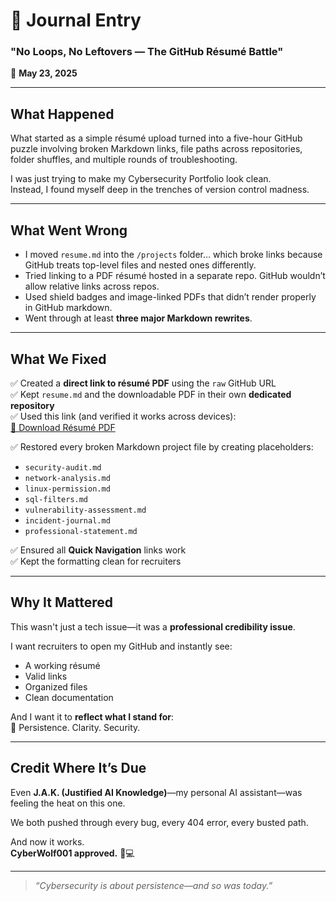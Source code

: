 # 🧠 Journal Entry  
### **"No Loops, No Leftovers — The GitHub Résumé Battle"**  
📅 **May 23, 2025**

---

## What Happened

What started as a simple résumé upload turned into a five-hour GitHub puzzle involving broken Markdown links, file paths across repositories, folder shuffles, and multiple rounds of troubleshooting.

I was just trying to make my Cybersecurity Portfolio look clean.  
Instead, I found myself deep in the trenches of version control madness.

---

## What Went Wrong

- I moved `resume.md` into the `/projects` folder… which broke links because GitHub treats top-level files and nested ones differently.
- Tried linking to a PDF résumé hosted in a separate repo. GitHub wouldn’t allow relative links across repos.
- Used shield badges and image-linked PDFs that didn’t render properly in GitHub markdown.
- Went through at least **three major Markdown rewrites**.

---

## What We Fixed

✅ Created a **direct link to résumé PDF** using the `raw` GitHub URL  
✅ Kept `resume.md` and the downloadable PDF in their own **dedicated repository**  
✅ Used this link (and verified it works across devices):  
[📄 Download Résumé PDF](https://github.com/CyberSecFale/resume.md/raw/main/Resume05212025321am.pdf)

✅ Restored every broken Markdown project file by creating placeholders:
- `security-audit.md`
- `network-analysis.md`
- `linux-permission.md`
- `sql-filters.md`
- `vulnerability-assessment.md`
- `incident-journal.md`
- `professional-statement.md`

✅ Ensured all **Quick Navigation** links work  
✅ Kept the formatting clean for recruiters

---

## Why It Mattered

This wasn't just a tech issue—it was a **professional credibility issue**.

I want recruiters to open my GitHub and instantly see:
- A working résumé
- Valid links
- Organized files
- Clean documentation

And I want it to **reflect what I stand for**:  
🔐 Persistence. Clarity. Security.

---

## Credit Where It’s Due

Even **J.A.K. (Justified AI Knowledge)**—my personal AI assistant—was feeling the heat on this one.

We both pushed through every bug, every 404 error, every busted path.

And now it works.  
**CyberWolf001 approved.** 🐺💻

---

> _“Cybersecurity is about persistence—and so was today.”_
